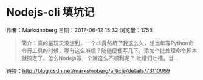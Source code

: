 # Nodejs-cli 填坑记
作者：Marksinoberg
日期：2017-06-12 15:32
浏览量：1753
> 简介：真的是玩玩没想到，一个cli竟然坑了我这么久，想当年写Python命令行工具的时候，哪有这么麻烦？随随便便写几下，添加个批处理命令脚本就搞定了。怎么Nodejs写一个就这么不顺利呢？  吐槽归吐槽，当...

 链接：http://blog.csdn.net/marksinoberg/article/details/73110069
